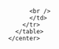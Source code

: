           <br /> 
          </td> 
        </tr> 
      </table> 
    </center>
  </body>
</html>

[home]:index.html
[faq]:faq.html
[download]:download.html
[source]:http://github.com/skoh-fley/kure
[forums]:http://findthekure.net/forum.php
[demo]:demo.html
[donate]:donate.html
